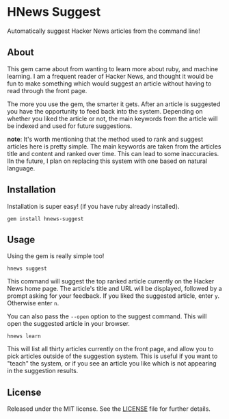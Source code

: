 # HNews Suggest

Automatically suggest Hacker News articles from the command line!

## About

This gem came about from wanting to learn more about ruby, and machine learning. I am a frequent reader of Hacker News, and thought it would be fun to make something which would suggest an article without having to read through the front page.

The more you use the gem, the smarter it gets. After an article is suggested you have the opportunity to feed back into the system. Depending on whether you liked the article or not, the main keywords from the article will be indexed and used for future suggestions.

__note__: It's worth mentioning that the method used to rank and suggest articles here is pretty simple. The main keywords are taken from the articles title and content and ranked over time. This can lead to some inaccuracies. IIn the future, I plan on replacing this system with one based on natural language.

## Installation

Installation is super easy! (if you have ruby already installed).

```
gem install hnews-suggest
```

## Usage

Using the gem is really simple too!

```
hnews suggest
```

This command will suggest the top ranked article currently on the Hacker News home page. The article's title and URL will be displayed, followed by a prompt asking for your feedback. If you liked the suggested article, enter `y`. Otherwise enter `n`.

You can also pass the `--open` option to the suggest command. This will open the suggested article in your browser.

```
hnews learn
```

This will list all thirty articles currently on the front page, and allow you to pick articles outside of the suggestion system. This is useful if you want to "teach" the system, or if you see an article you like which is not appearing in the suggestion results.

## License

Released under the MIT license. See the [LICENSE][] file for further details.

[license]: LICENSE
